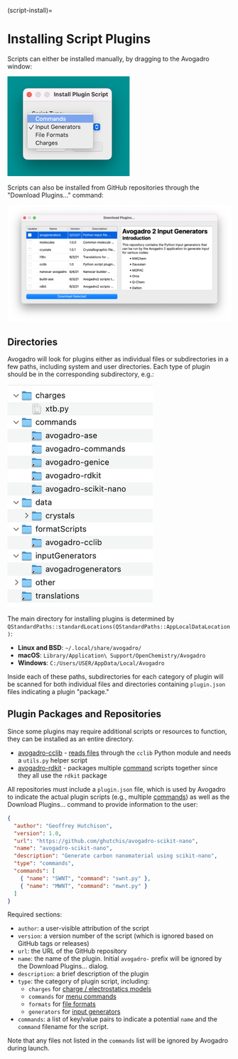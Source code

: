 (script-install)=

# Installing Script Plugins

Scripts can either be installed manually, by dragging to the Avogadro window:

![installing script](/_images/install-script.png)

Scripts can also be installed from GitHub repositories through the "Download Plugins…" command:

![plugin download](/_images/plugin-download.png)

## Directories

Avogadro will look for plugins either as individual files or subdirectories
in a few paths, including system and user directories. Each type of plugin
should be in the corresponding subdirectory, e.g.:

![plugin subdirectories](/_images/plugin-directories.png)

The main directory for installing plugins is determined by `QStandardPaths::standardLocations(QStandardPaths::AppLocalDataLocation)`:

- **Linux and BSD**: `~/.local/share/avogadro/`
- **macOS**: `Library/Application\ Support/OpenChemistry/Avogadro`
- **Windows**: `C:/Users/USER/AppData/Local/Avogadro`

Inside each of these paths, subdirectories for each category of plugin will be
scanned for both individual files and directories containing `plugin.json` files
indicating a plugin "package."

## Plugin Packages and Repositories

Since some plugins may require additional scripts or resources to function,
they can be installed as an entire directory.

- [avogadro-cclib](https://github.com/OpenChemistry/avogadro-cclib) - [reads files](formats) through the `cclib` Python module and needs a `utils.py` helper script
- [avogadro-rdkit](https://github.com/ghutchis/avogadro-rdkit) - packages multiple [command](commands) scripts together since they all use the `rdkit` package

All repositories must include a `plugin.json` file, which is used by Avogadro
to indicate the actual plugin scripts (e.g., multiple [commands](commands))
as well as the Download Plugins… command to provide information to the user:

```json
{
  "author": "Geoffrey Hutchison",
  "version": 1.0,
  "url": "https://github.com/ghutchis/avogadro-scikit-nano",
  "name": "avogadro-scikit-nano",
  "description": "Generate carbon nanomaterial using scikit-nano",
  "type": "commands",
  "commands": [
    { "name": "SWNT", "command": "swnt.py" },
    { "name": "MWNT", "command": "mwnt.py" }
  ]
}
```

Required sections:
- `author`: a user-visible attribution of the script
- `version`: a version number of the script (which is ignored based on GitHub tags or releases)
- `url`: the URL of the GitHub repository
- `name`: the name of the plugin. Initial `avogadro-` prefix will be ignored by the Download Plugins… dialog.
- `description`: a brief description of the plugin
- `type`: the category of plugin script, including:
  - `charges` for [charge / electrostatics models](charges)
  - `commands` for [menu commands](commands)
  - `formats` for [file formats](formats)
  - `generators` for [input generators](generators)
- `commands`: a list of key/value pairs to indicate a potential `name` and the `command` filename for the script.

Note that any files not listed in the `commands` list will be ignored by
Avogadro during launch.
